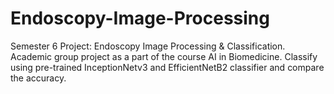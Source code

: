 # Endoscopy-Image-Processing
Semester 6 Project: Endoscopy Image Processing &amp; Classification. Academic group project as a part of the course AI in Biomedicine. Classify using pre-trained InceptionNetv3 and EfficientNetB2 classifier and compare the accuracy.
